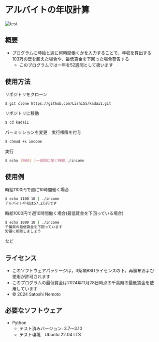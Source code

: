 # アルバイトの年収計算
![test](https://github.com/Lishi55/kadai1/actions/workflows/test.yml/badge.svg)

## 概要
- プログラムに時給と週に何時間働くかを入力することで、年収を算出する<br>
103万の壁を超えた場合や、最低賃金を下回った場合警告する<br>
  - このプログラムでは一年を52週間として扱います

## 使用方法

リポジトリをクローン
```bash
$ git clone https://github.com/Lishi55/kadai1.git
```

リポジトリに移動
```bash
$ cd kadai1
```

パーミッションを変更　実行権限を付与
```bash
$ chmod +x income
```

実行
```bash
$ echo [時給] [一週間に働く時間]./income
```

## 使用例
時給1100円で週に10時間働く場合
```bash
$ echo 1100 10 | ./income
アルバイト年収は57.2万円です
```

時給1000円で週10時間働く場合(最低賃金を下回っている場合)
```bash
$ echo 1000 10 | ./income
千葉県の最低賃金を下回っています
労基に相談しましょう
```
など

## ライセンス
- このソフトウェアパッケージは，3条項BSDライセンスの下，再頒布および使用が許可されます
- このプログラムの最低賃金は2024年11月28日時点の千葉県の最低賃金を使用しています
- © 2024 Satoshi Nemoto
## 必要なソフトウェア
- Python
  - テスト済みバージョン: 3.7〜3.10
  - テスト環境　Ubuntu 22.04 LTS
